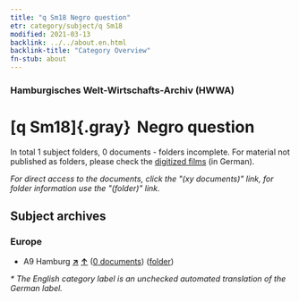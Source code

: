 ```yaml
---
title: "q Sm18 Negro question"
etr: category/subject/q Sm18
modified: 2021-03-13
backlink: ../../about.en.html
backlink-title: "Category Overview"
fn-stub: about
---
```


### Hamburgisches Welt-Wirtschafts-Archiv (HWWA)
# [q Sm18]{.gray}&#8201; Negro question&#160; 





In total 1 subject folders, 0 documents - folders incomplete.
For material not published as folders, please check the [digitized films](/film/h1_sh) (in German).

_For direct access to the documents, click the "(xy documents)" link, for folder information use the "(folder)" link._

## Subject archives



### Europe

- A9 Hamburg [**&nearr;**](../../../geo/i/140905/about.en.html "Hamburg (all folders)") [**&uarr;**](../../../geo/about.en.html#A9 "Country category system") (<a href="https://pm20.zbw.eu/dfgview/sh/140905,145964" title="about: Hamburg : Negro question" target="_blank">0 documents</a>) ([folder](http://purl.org/pressemappe20/folder/sh/140905,145964))


_* The English category label is an unchecked automated translation of the German label._

